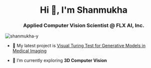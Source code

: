 <h1 align="center">Hi 👋, I'm Shanmukha</h1>
<h3 align="center">Applied Computer Vision Scientist @ FLX AI, Inc.</h3>

<p align="left"> <img src="https://komarev.com/ghpvc/?username=shanmukha-y&label=Profile%20views&color=0e75b6&style=flat" alt="shanmukha-y" /> </p>

- 🔭 My latest project is [Visual Turing Test for Generative Models in Medical Imaging](https://github.com/Shanmukha-Y/Visual-Turing-Test)

- 🌱 I’m currently exploring **3D Computer Vision**




